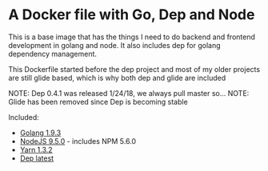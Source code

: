 A Docker file with Go, Dep and Node
==========================================

This is a base image that has the things I need to do backend and frontend development in golang and node. It also includes dep for golang dependency management.

This Dockerfile started before the dep project and most of my older projects are still glide based, which is why both dep and glide are included

NOTE: Dep 0.4.1 was released 1/24/18, we always pull master so...
NOTE: Glide has been removed since Dep is becoming stable

Included:
* [Golang 1.9.3](https://golang.org/)
* [NodeJS 9.5.0](https://nodejs.org/en/) - includes NPM 5.6.0
* [Yarn 1.3.2](https://yarnpkg.com/)
* [Dep latest](https://github.com/golang/dep)

